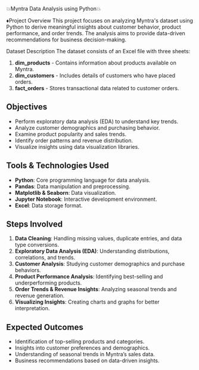 💥Myntra Data Analysis using Python💥

♦Project Overview
This project focuses on analyzing Myntra's dataset using Python to derive meaningful insights about customer behavior, product performance, and order trends. The analysis aims to provide data-driven recommendations for business decision-making.

Dataset Description
The dataset consists of an Excel file with three sheets:
1. **dim_products** - Contains information about products available on Myntra.
2. **dim_customers** - Includes details of customers who have placed orders.
3. **fact_orders** - Stores transactional data related to customer orders.

## Objectives
- Perform exploratory data analysis (EDA) to understand key trends.
- Analyze customer demographics and purchasing behavior.
- Examine product popularity and sales trends.
- Identify order patterns and revenue distribution.
- Visualize insights using data visualization libraries.

## Tools & Technologies Used
- **Python**: Core programming language for data analysis.
- **Pandas**: Data manipulation and preprocessing.
- **Matplotlib & Seaborn**: Data visualization.
- **Jupyter Notebook**: Interactive development environment.
- **Excel**: Data storage format.

## Steps Involved
1. **Data Cleaning**: Handling missing values, duplicate entries, and data type conversions.
2. **Exploratory Data Analysis (EDA)**: Understanding distributions, correlations, and trends.
3. **Customer Analysis**: Studying customer demographics and purchase behaviors.
4. **Product Performance Analysis**: Identifying best-selling and underperforming products.
5. **Order Trends & Revenue Insights**: Analyzing seasonal trends and revenue generation.
6. **Visualizing Insights**: Creating charts and graphs for better interpretation.

## Expected Outcomes
- Identification of top-selling products and categories.
- Insights into customer preferences and demographics.
- Understanding of seasonal trends in Myntra’s sales data.
- Business recommendations based on data-driven insights.



